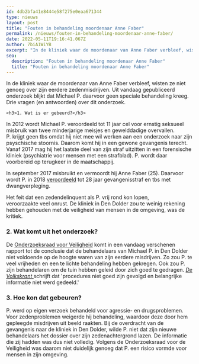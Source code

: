 ```yaml
---
id: 4db2bfa41e8444e58f275e0eaa671344
type: nieuws
layout: post
title: "Fouten in behandeling moordenaar Anne Faber"
permalink: /nieuws/fouten-in-behandeling-moordenaar-anne-faber/
date: 2022-05-11T19:16:41.067Z
author: 7biA1WiYB
excerpt: "In de kliniek waar de moordenaar van Anne Faber verbleef, wisten ze niet genoeg over zijn eerdere zedenmisdrijven. Uit vandaag gepubliceerd onderzoek blijkt dat Michael P. daarvoor geen speciale behandeling kreeg. Drie vragen (en antwoorden) over dit onderzoek.  "
seo:
  description: "Fouten in behandeling moordenaar Anne Faber"
  title: "Fouten in behandeling moordenaar Anne Faber"
---
```

In de kliniek waar de moordenaar van Anne Faber verbleef, wisten ze niet genoeg over zijn eerdere zedenmisdrijven. Uit vandaag gepubliceerd onderzoek blijkt dat Michael P. daarvoor geen speciale behandeling kreeg. Drie vragen (en antwoorden) over dit onderzoek.  

    <h3>1. Wat is er gebeurd?</h3>
<p>In 2012 wordt Michael P. veroordeeld tot 11 jaar cel voor ernstig seksueel misbruik van twee minderjarige meisjes en gewelddadige overvallen. P. krijgt geen tbs omdat hij niet mee wil werken aan een onderzoek naar zijn psyschische stoornis. Daarom komt hij in een gewone gevangenis terecht. Vanaf 2017 mag hij het laatste deel van zijn straf uitzitten in een forensische kliniek (psychiatrie voor mensen met een strafblad). P. wordt daar voorbereid op terugkeer in de maatschappij. </p>
<p>In september 2017 misbruikt en vermoordt hij Anne Faber (25). Daarvoor wordt P. in 2018 <a href="https://7dagen.netlify.app/nieuws/28-jaar-cel-en-tbs-geeist-de-zaak-van-anne-faber" target="_blank">veroordeeld</a> tot 28 jaar gevangenisstraf en tbs met dwangverpleging. </p>
<p>Het feit dat een zedendelinquent als P. vrij rond kon lopen, veroorzaakte veel onrust. De kliniek in Den Dolder zou te weinig rekening hebben gehouden met de veiligheid van mensen in de omgeving, was de kritiek.</p>
<h3>2. Wat komt uit het onderzoek?</h3>
<p>De <a href="https://www.onderzoeksraad.nl/nl/page/4920/forensische-zorg-en-veiligheid---lessen-uit-de-casus-michael-p" target="_blank">Onderzoeksraad voor Veiligheid</a> komt in een vandaag verschenen rapport tot de conclusie dat de behandelaars van Michael P. in Den Dolder niet voldoende op de hoogte waren van zijn eerdere misdrijven. Zo zou P. te veel vrijheden en een te lichte behandeling hebben gekregen. Ook zou P. zijn behandelaren om de tuin hebben geleid door zich goed te gedragen. <a href="https://www.volkskrant.nl/nieuws-achtergrond/onderzoeksraad-veiligheid-samenleving-was-ondergeschikt-aan-vrijheid-moordenaar-en-zedendelinquent-michael-p~bbaa1e08/" target="_blank"><em>De Volkskrant</em> </a>schrijft dat 'procedures niet goed zijn gevolgd en belangrijke informatie niet werd gedeeld.'</p>
<h3>3. Hoe kon dat gebeuren? </h3>
<p>P. werd op eigen verzoek behandeld voor agressie- en drugsproblemen. Voor zedenproblemen weigerde hij behandeling, waardoor deze door hem gepleegde misdrijven uit beeld raakten. Bij de overdracht van de gevangenis naar de kliniek in Den Dolder, wilde P. niet dat zijn nieuwe behandelaars het dossier over zijn zedenachtergrond lazen. De informatie die zij hadden was dus niet volledig. Volgens de Onderzoeksraad voor de Veiligheid was daarom niet duidelijk genoeg dat P. een risico vormde voor mensen in zijn omgeving.</p>  
